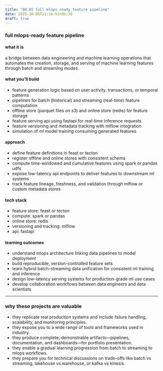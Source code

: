 ```yaml
---
title: "00.05 full mlops ready feature pipeline"
date: 2025-10-05T21:16:53+05:30
draft: true
---
```


### full mlops-ready feature pipeline

#### what it is

a bridge between data engineering and machine learning operations that automates the creation, storage, and serving of machine learning features through batch and streaming modes.

#### what you’ll build

- feature generation logic based on user activity, transactions, or temporal patterns
- pipelines for batch (historical) and streaming (real-time) feature computation
- offline store (parquet files on s3) and online store (redis) for feature storage
- feature serving api using fastapi for real-time inference requests
- feature versioning and metadata tracking with mlflow integration
- simulation of ml model training consuming generated features

#### approach

- define feature definitions in feast or tecton
- register offline and online stores with consistent schema
- compute time-windowed and cumulative features using spark or pandas udfs
- expose low-latency api endpoints to deliver features to downstream ml systems
- track feature lineage, freshness, and validation through mlflow or custom metadata stores

#### tech stack

- feature store: feast or tecton
- compute: spark or pandas
- online store: redis
- versioning and tracking: mlflow
- api: fastapi

#### learning outcomes

- understand mlops architecture linking data pipelines to model deployment
- build reproducible, version-controlled feature sets
- learn hybrid batch-streaming data unification for consistent ml training and inference
- design low-latency serving systems for production-grade ml use cases
- develop collaboration workflows between data engineers and data scientists

---

### why these projects are valuable

- they replicate real production systems and include failure handling, scalability, and monitoring principles.
- they expose you to a wide range of tools and frameworks used in industry.
- they produce complete, demonstrable artifacts—pipelines, documentation, and dashboards—for portfolio presentation.
- they enable a gradual learning progression from batch to streaming to mlops workflows.
- they prepare you for technical discussions on trade-offs like batch vs streaming, lakehouse vs warehouse, or kafka vs kinesis.
